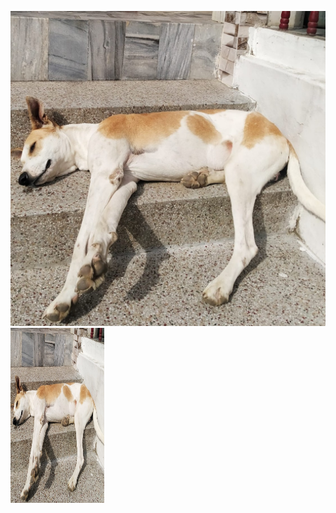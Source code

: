 


![alt text](https://github.com/KokilaJamwal/dog-breed-classifier/blob/main/data/mydog.jpeg )
<img src="https://github.com/KokilaJamwal/dog-breed-classifier/blob/main/data/mydog.jpeg" width="150" height="280">

